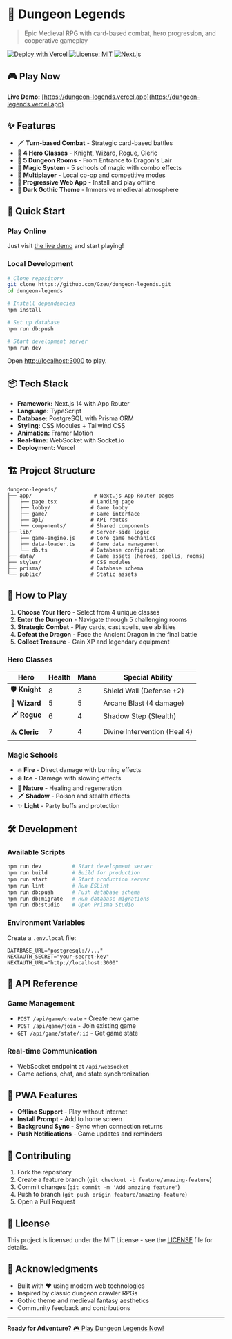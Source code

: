 # 🏰 Dungeon Legends

> Epic Medieval RPG with card-based combat, hero progression, and cooperative gameplay

[![Deploy with Vercel](https://vercel.com/button)](https://vercel.com/new/clone?repository-url=https%3A%2F%2Fgithub.com%2FGzeu%2Fdungeon-legends)
[![License: MIT](https://img.shields.io/badge/License-MIT-yellow.svg)](https://opensource.org/licenses/MIT)
[![Next.js](https://img.shields.io/badge/Next.js-14-black)](https://nextjs.org/)

## 🎮 Play Now

**Live Demo:** [https://dungeon-legends.vercel.app](https://dungeon-legends.vercel.app)

## ✨ Features

- 🗡️ **Turn-based Combat** - Strategic card-based battles
- 🧙 **4 Hero Classes** - Knight, Wizard, Rogue, Cleric
- 🏰 **5 Dungeon Rooms** - From Entrance to Dragon's Lair
- 🔮 **Magic System** - 5 schools of magic with combo effects
- 🤝 **Multiplayer** - Local co-op and competitive modes
- 📱 **Progressive Web App** - Install and play offline
- 🎨 **Dark Gothic Theme** - Immersive medieval atmosphere

## 🚀 Quick Start

### Play Online

Just visit [the live demo](https://dungeon-legends.vercel.app) and start playing!

### Local Development

```bash
# Clone repository
git clone https://github.com/Gzeu/dungeon-legends.git
cd dungeon-legends

# Install dependencies
npm install

# Set up database
npm run db:push

# Start development server
npm run dev
```

Open [http://localhost:3000](http://localhost:3000) to play.

## 📦 Tech Stack

- **Framework:** Next.js 14 with App Router
- **Language:** TypeScript
- **Database:** PostgreSQL with Prisma ORM
- **Styling:** CSS Modules + Tailwind CSS
- **Animation:** Framer Motion
- **Real-time:** WebSocket with Socket.io
- **Deployment:** Vercel

## 🏗️ Project Structure

```
dungeon-legends/
├── app/                    # Next.js App Router pages
│   ├── page.tsx           # Landing page
│   ├── lobby/             # Game lobby
│   ├── game/              # Game interface
│   ├── api/               # API routes
│   └── components/        # Shared components
├── lib/                   # Server-side logic
│   ├── game-engine.js     # Core game mechanics
│   ├── data-loader.ts     # Game data management
│   └── db.ts              # Database configuration
├── data/                  # Game assets (heroes, spells, rooms)
├── styles/                # CSS modules
├── prisma/                # Database schema
└── public/                # Static assets
```

## 🎯 How to Play

1. **Choose Your Hero** - Select from 4 unique classes
2. **Enter the Dungeon** - Navigate through 5 challenging rooms
3. **Strategic Combat** - Play cards, cast spells, use abilities
4. **Defeat the Dragon** - Face the Ancient Dragon in the final battle
5. **Collect Treasure** - Gain XP and legendary equipment

### Hero Classes

| Hero | Health | Mana | Special Ability |
|------|--------|------|----------------|
| 🛡️ **Knight** | 8 | 3 | Shield Wall (Defense +2) |
| 🧙 **Wizard** | 5 | 5 | Arcane Blast (4 damage) |
| 🗡️ **Rogue** | 6 | 4 | Shadow Step (Stealth) |
| ⛪ **Cleric** | 7 | 4 | Divine Intervention (Heal 4) |

### Magic Schools

- 🔥 **Fire** - Direct damage with burning effects
- ❄️ **Ice** - Damage with slowing effects  
- 🌿 **Nature** - Healing and regeneration
- 🗡️ **Shadow** - Poison and stealth effects
- ✨ **Light** - Party buffs and protection

## 🛠️ Development

### Available Scripts

```bash
npm run dev          # Start development server
npm run build        # Build for production
npm run start        # Start production server
npm run lint         # Run ESLint
npm run db:push      # Push database schema
npm run db:migrate   # Run database migrations
npm run db:studio    # Open Prisma Studio
```

### Environment Variables

Create a `.env.local` file:

```env
DATABASE_URL="postgresql://..."
NEXTAUTH_SECRET="your-secret-key"
NEXTAUTH_URL="http://localhost:3000"
```

## 🔧 API Reference

### Game Management

- `POST /api/game/create` - Create new game
- `POST /api/game/join` - Join existing game  
- `GET /api/game/state/:id` - Get game state

### Real-time Communication

- WebSocket endpoint at `/api/websocket`
- Game actions, chat, and state synchronization

## 📱 PWA Features

- **Offline Support** - Play without internet
- **Install Prompt** - Add to home screen
- **Background Sync** - Sync when connection returns
- **Push Notifications** - Game updates and reminders

## 🤝 Contributing

1. Fork the repository
2. Create a feature branch (`git checkout -b feature/amazing-feature`)
3. Commit changes (`git commit -m 'Add amazing feature'`)
4. Push to branch (`git push origin feature/amazing-feature`)
5. Open a Pull Request

## 📄 License

This project is licensed under the MIT License - see the [LICENSE](LICENSE) file for details.

## 🙏 Acknowledgments

- Built with ❤️ using modern web technologies
- Inspired by classic dungeon crawler RPGs
- Gothic theme and medieval fantasy aesthetics
- Community feedback and contributions

---

**Ready for Adventure?** [🎮 Play Dungeon Legends Now!](https://dungeon-legends.vercel.app)
